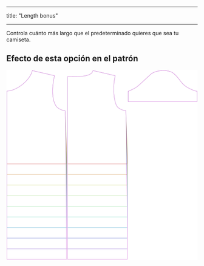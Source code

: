 - - -
title: "Length bonus"
- - -

Controla cuánto más largo que el predeterminado quieres que sea tu camiseta.

## Efecto de esta opción en el patrón

![Esta imagen muestra el efecto de esta opción superponiendo varias variantes que tienen un valor diferente para esta opción](teagan_lengthbonus_sample.svg "Effect of this option on the pattern")

